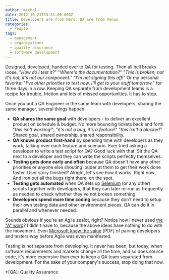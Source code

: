 ```yaml
---
author: michal
date: 2012-10-21T15:51:00.000Z
title: Developers are from Mars, QA are from Venus
categories:
  - People
tags:
  - management
  - organizations
  - quality assurance
  - software development
---
```


Designed, developed, handed over to QA for testing. Then all hell breaks loose. "*How do I test it?*" "*Where's the documentation?*" "*This is broken; not it's not, it's not our component.*" "*I'm not signing this off!*" Or my personal favorite: "*I've other priorities to test now. I'll get to your stuff tomorrow.*" for three days in a row. Keeping QA separate from development teams is a recipe for trouble, friction and lots of missed opportunities. It has to stop.

<!--more-->

Once you put a QA Engineer in the same team with developers, sharing the same manager, several things happen:

* **QA shares the same goal** with developers - to deliver an excellent product on schedule & budget. No more bouncing tickets back and forth "*this isn't working!*", "*it's not a bug, it's a feature!*" "*this isn't a blocker!*" Shared goal, shared ownership, shared responsibility.
* **QA knows product first-hand** by spending time with developers as they work, talking over each feature and scenario. Ever tried asking a developer to write a test script for QA? Good luck with that. Sit the QA next to a developer and they can write the scripts perfectly themselves.
* **Testing gets done early and often** because QA doesn't have any other priorities or anyone else shouting louder at them to get their work done faster. User story finished? Alright, let's see how it works. Right now. And iron out all the bugs right there, on the spot.
* **Testing gets automated** when QA sets up [Selenium][selenium] (or any other) scripts together with developers, that they can later re-run as frequently as needed to check whether they've not broken something.
* **Developers spend more time coding** because they don't need to setup their own testing data and other environment pieces. QA can do it in parallel and whenever needed.

Sounds obvious if you're an Agile zealot, right? Notice how I never used [the "A" word][mbagile]? I didn't have to, because the above ideas have nothing to do with the movement. Even [Microsoft knew the value][mstesting] [PDF] of pairing developers and testers way before Agile was even manifested.

Testing is not separate from developing. It never has been, but today, when software requirements and markets change all the time, and so does source code, it's more expensive than ever to keep a QA team separated from development. For the sake of your company's success, stop doing that now.

[selenium]: http://seleniumhq.org/
[mbagile]: /what-does-it-mean-to-be-agile
[mstesting]: http://citeseerx.ist.psu.edu/viewdoc/download?doi=10.1.1.92.1577&rep=rep1&type=pdf

*[QA]: Quality Assurance
